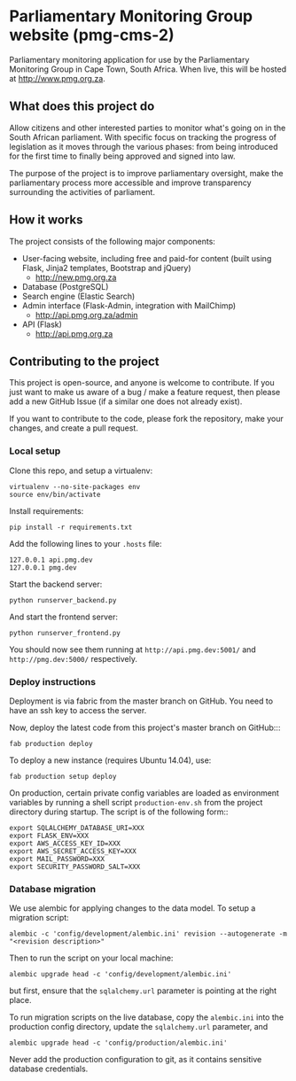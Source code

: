 Parliamentary Monitoring Group website (pmg-cms-2)
==================================================

Parliamentary monitoring application for use by the Parliamentary Monitoring Group in Cape Town, South Africa. 
When live, this will be hosted at http://www.pmg.org.za.

## What does this project do

Allow citizens and other interested parties to monitor what's going on in the South African parliament. With specific 
focus on tracking the progress of legislation as it moves through the various phases: from being introduced for the 
first time to finally being approved and signed into law.

The purpose of the project is to improve parliamentary oversight, make the parliamentary process more accessible
and improve transparency surrounding the activities of parliament.

## How it works

The project consists of the following major components:

  * User-facing website, including free and paid-for content (built using Flask, Jinja2 templates, Bootstrap and jQuery)
    * http://new.pmg.org.za
  * Database (PostgreSQL)
  * Search engine (Elastic Search)
  * Admin interface (Flask-Admin, integration with MailChimp)
    * http://api.pmg.org.za/admin
  * API (Flask)
    * http://api.pmg.org.za

## Contributing to the project

This project is open-source, and anyone is welcome to contribute. If you just want to make us aware of a bug / make
a feature request, then please add a new GitHub Issue (if a similar one does not already exist).

If you want to contribute to the code, please fork the repository, make your changes, and create a pull request.

### Local setup

Clone this repo, and setup a virtualenv:

    virtualenv --no-site-packages env
    source env/bin/activate

Install requirements:

    pip install -r requirements.txt

Add the following lines to your `.hosts` file:

    127.0.0.1 api.pmg.dev
    127.0.0.1 pmg.dev

Start the backend server:

    python runserver_backend.py

And start the frontend server:

    python runserver_frontend.py

You should now see them running at `http://api.pmg.dev:5001/` and `http://pmg.dev:5000/` respectively.


### Deploy instructions

Deployment is via fabric from the master branch on GitHub. You need to have an ssh key to access the server.

Now, deploy the latest code from this project's master branch on GitHub:::

    fab production deploy

To deploy a new instance (requires Ubuntu 14.04), use:

    fab production setup deploy

On production, certain private config variables are loaded as environment variables by running
a shell script `production-env.sh` from the project directory during startup. The script is of
the following form::

    export SQLALCHEMY_DATABASE_URI=XXX
    export FLASK_ENV=XXX
    export AWS_ACCESS_KEY_ID=XXX
    export AWS_SECRET_ACCESS_KEY=XXX
    export MAIL_PASSWORD=XXX
    export SECURITY_PASSWORD_SALT=XXX


### Database migration

We use alembic for applying changes to the data model. To setup a migration script:

    alembic -c 'config/development/alembic.ini' revision --autogenerate -m "<revision description>"
    
Then to run the script on your local machine: 

    alembic upgrade head -c 'config/development/alembic.ini'
    
but first, ensure that the `sqlalchemy.url` parameter is pointing at the right place.

To run migration scripts on the live database, copy the `alembic.ini` into the production config directory, update the
`sqlalchemy.url` parameter, and 

    alembic upgrade head -c 'config/production/alembic.ini'
    
Never add the production configuration to git, as it contains sensitive database credentials.